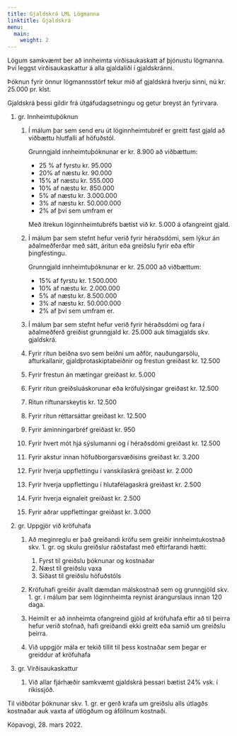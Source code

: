 ```yaml
---
title: Gjaldskrá LML Lögmanna
linktitle: Gjaldskrá
menu: 
  main: 
    weight: 2
---
```



Lögum samkvæmt ber að innheimta virðisaukaskatt af þjónustu lögmanna. Því leggst virðisaukaskattur á alla gjaldaliði í gjaldskránni.

Þóknun fyrir önnur lögmannsstörf tekur mið af gjaldskrá hverju sinni, nú kr. 25.000 pr. klst. 

Gjaldskrá þessi gildir frá útgáfudagsetningu og getur breyst án fyrirvara.

1. gr. Innheimtuþóknun
	1. Í málum þar sem send eru út löginnheimtubréf er greitt fast gjald að viðbættu hlutfalli af höfuðstól.

		Grunngjald innheimtuþóknunar er kr. 8.900 að viðbættum:

		- 25 % af fyrstu kr. 95.000 
		- 20% af næstu kr. 90.000
		- 15% af næstu kr. 555.000
		- 10% af næstu kr. 850.000 
		- 5% af næstu kr. 3.000.000 
		- 3% af næstu kr. 50.000.000
		- 2% af því sem umfram er

		Með ítrekun löginnheimtubréfs bætist við kr. 5.000 á ofangreint gjald.

	1. Í málum þar sem stefnt hefur verið fyrir héraðsdómi, sem lýkur án aðalmeðferðar með sátt, áritun eða greiðslu fyrir eða eftir þingfestingu.

		Grunngjald innheimtuþóknunar er kr. 25.000 að viðbættum:
		- 15% af fyrstu kr. 1.500.000 
		- 10% af næstu kr. 2.000.000 
		- 5% af næstu kr. 8.500.000 
		- 3% af næstu kr. 50.000.000
		- 2% af því sem umfram er. 

	1. Í málum þar sem stefnt hefur verið fyrir héraðsdómi og fara í aðalmeðferð greiðist grunngjald kr. 25.000 auk tímagjalds skv. gjaldskrá.
	1. Fyrir ritun beiðna svo sem beiðni um aðför, nauðungarsölu, afturkallanir, gjaldþrotaskiptabeiðnir og frestun greiðast kr. 12.500
	1. Fyrir frestun án mætingar greiðast kr. 5.000
	1. Fyrir ritun greiðsluáskorunar eða kröfulýsingar greiðast kr. 12.500
	1. Ritun riftunarskeytis kr. 12.500
	1. Fyrir ritun réttarsáttar greiðast kr. 12.500
	1. Fyrir áminningarbréf greiðast kr. 950
	1. Fyrir hvert mót hjá sýslumanni og í héraðsdómi greiðast kr. 12.500
	1. Fyrir akstur innan höfuðborgarsvæðisins greiðast kr. 3.200
	1. Fyrir hverja uppflettingu í vanskilaskrá greiðast kr. 2.000
	1. Fyrir hverja uppflettingu í hlutafélagaskrá greiðast kr. 2.500
	1. Fyrir hverja eignaleit greiðast kr. 2.500
	1. Fyrir aðrar uppflettingar greiðast kr. 3.000

		
2. gr. Uppgjör við kröfuhafa

	1. Að meginreglu er það greiðandi kröfu sem greiðir innheimtukostnað skv. 1. gr. og skulu greiðslur ráðstafast með eftirfarandi hætti:

		1. Fyrst til greiðslu þóknunar og kostnaðar
		1. Næst til greiðslu vaxa
		1. Síðast til greiðslu höfuðstóls 

	1. Kröfuhafi greiðir ávallt dæmdan málskostnað sem og grunngjöld skv. 1. gr. í málum þar sem löginnheimta reynist árangurslaus innan 120 daga.
	1. Heimilt er að innheimta ofangreind gjöld af kröfuhafa eftir að til þeirra hefur verið stofnað, hafi greiðandi ekki greitt eða samið um greiðslu þeirra. 
	1. Við uppgjör mála er tekið tillit til þess kostnaðar sem þegar er greiddur af kröfuhafa   

3. gr. Virðisaukaskattur

	1. Við allar fjárhæðir samkvæmt gjaldskrá þessari bætist 24% vsk. í ríkissjóð. 

Til viðbótar þóknunar skv. 1. gr. er gerð krafa um greiðslu alls útlagðs kostnaðar auk vaxta af útlögðum og áföllnum kostnaði.

Kópavogi, 28. mars 2022.


